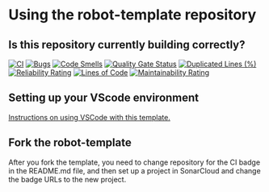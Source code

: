 # Using the robot-template repository

## Is this repository currently building correctly?
<!---
See https://docs.github.com/en/actions/monitoring-and-troubleshooting-workflows/adding-a-workflow-status-badge
for details on how to update the badge. The general format for the badge is
https://github.com/<OWNER>/<REPOSITORY>/actions/workflows/<WORKFLOW_FILE>/badge.svg

Be sure to change this when forking or renaming.
-->
[![CI][github-CI-badge]][github-CI]
[![Bugs][sonar-bugs]][sonar-project]
[![Code Smells][sonar-code-smells]][sonar-project]
[![Quality Gate Status][sonar-quality-gate]][sonar-project]
[![Duplicated Lines (%)][sonar-duplicated-lines]][sonar-project]
[![Reliability Rating][sonar-reliability-rating]][sonar-project]
[![Lines of Code][sonar-lines-of-code]][sonar-project]
[![Maintainability Rating][sonar-maintainability-rating]][sonar-project]

## Setting up your VScode environment

[Instructions on using VSCode with this template.](Docs/VSCode.md)

## Fork the robot-template

After you fork the template, you need to change repository for the CI badge in the README.md file,
and then set up a project in SonarCloud and change the badge URLs to the new project.

[github-CI-badge]: https://github.com/ToughTechs151/robot-template/actions/workflows/main.yml/badge.svg
[github-CI]: https://github.com/ToughTechs151/robot-template/actions/workflows/main.yml
[sonar-project]: https://sonarcloud.io/summary/new_code?id=ToughTechs151_robot-template
[sonar-bugs]: https://sonarcloud.io/api/project_badges/measure?project=ToughTechs151_robot-template&metric=bugs
[sonar-code-smells]: https://sonarcloud.io/api/project_badges/measure?project=ToughTechs151_robot-template&metric=code_smells
[sonar-quality-gate]: https://sonarcloud.io/api/project_badges/measure?project=ToughTechs151_robot-template&metric=alert_status
[sonar-duplicated-lines]: https://sonarcloud.io/api/project_badges/measure?project=ToughTechs151_robot-template&metric=duplicated_lines_density
[sonar-reliability-rating]: https://sonarcloud.io/api/project_badges/measure?project=ToughTechs151_robot-template&metric=reliability_rating
[sonar-lines-of-code]: https://sonarcloud.io/api/project_badges/measure?project=ToughTechs151_robot-template&metric=ncloc
[sonar-maintainability-rating]: https://sonarcloud.io/api/project_badges/measure?project=ToughTechs151_robot-template&metric=sqale_rating
